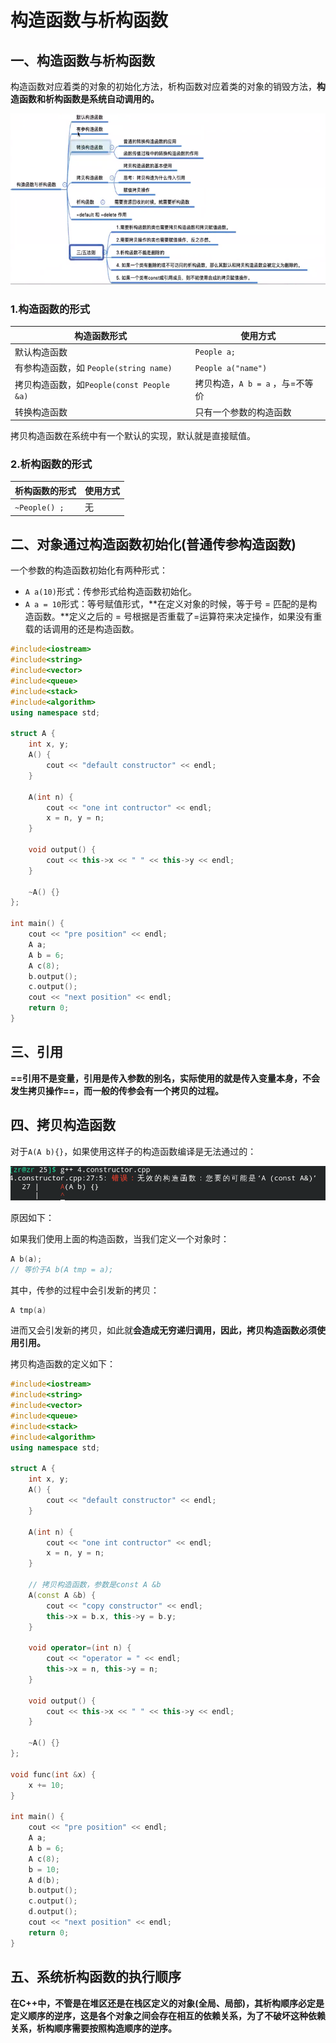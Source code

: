 # 构造函数与析构函数

## 一、构造函数与析构函数

构造函数对应着类的对象的初始化方法，析构函数对应着类的对象的销毁方法，**构造函数和析构函数是系统自动调用的。**

![](./constructor_destructor.png)

### 1.构造函数的形式

| 构造函数形式                              | 使用方式                        |
| ----------------------------------------- | ------------------------------- |
| 默认构造函数                              | `People a;`                     |
| 有参构造函数，如 `People(string name)`    | `People a("name")`              |
| 拷贝构造函数，如`People(const People &a)` | 拷贝构造，`A b = a` ，与=不等价 |
| 转换构造函数                              | 只有一个参数的构造函数          |

拷贝构造函数在系统中有一个默认的实现，默认就是直接赋值。



### 2.析构函数的形式

| 析构函数的形式 | 使用方式 |
| -------------- | -------- |
| `~People() ;`  | 无       |



## 二、对象通过构造函数初始化(普通传参构造函数)

一个参数的构造函数初始化有两种形式：

+ `A a(10)`形式：传参形式给构造函数初始化。
+ `A a = 10`形式：等号赋值形式，**在定义对象的时候，等于号 = 匹配的是构造函数。**定义之后的 = 号根据是否重载了=运算符来决定操作，如果没有重载的话调用的还是构造函数。

```c++
#include<iostream>
#include<string>
#include<vector>
#include<queue>
#include<stack>
#include<algorithm>
using namespace std;

struct A {
    int x, y;
    A() {
        cout << "default constructor" << endl;
    }

    A(int n) {
        cout << "one int contructor" << endl;
        x = n, y = n;
    }

    void output() {
        cout << this->x << " " << this->y << endl;
    }

    ~A() {}
};

int main() {
    cout << "pre position" << endl;
    A a;
    A b = 6;
    A c(8);
    b.output();
    c.output();
    cout << "next position" << endl;
    return 0;
}
```



## 三、引用

**==引用不是变量，引用是传入参数的别名，实际使用的就是传入变量本身，不会发生拷贝操作==，而一般的传参会有一个拷贝的过程。**



## 四、拷贝构造函数

对于`A(A b){}`，如果使用这样子的构造函数编译是无法通过的：

![](./copy_construct.png)

原因如下：

如果我们使用上面的构造函数，当我们定义一个对象时：

```c++
A b(a);
// 等价于A b(A tmp = a);
```

其中，传参的过程中会引发新的拷贝：

```c++
A tmp(a)
```

进而又会引发新的拷贝，如此就**会造成无穷递归调用，因此，拷贝构造函数必须使用引用。**

拷贝构造函数的定义如下：

```c++
#include<iostream>
#include<string>
#include<vector>
#include<queue>
#include<stack>
#include<algorithm>
using namespace std;

struct A {
    int x, y;
    A() {
        cout << "default constructor" << endl;
    }

    A(int n) {
        cout << "one int contructor" << endl;
        x = n, y = n;
    }

    // 拷贝构造函数，参数是const A &b
    A(const A &b) {
        cout << "copy constructor" << endl;
        this->x = b.x, this->y = b.y;
    }

    void operator=(int n) {
        cout << "operator = " << endl;
        this->x = n, this->y = n;
    }

    void output() {
        cout << this->x << " " << this->y << endl;
    }

    ~A() {}
};

void func(int &x) {
    x += 10;
}

int main() {
    cout << "pre position" << endl;
    A a;
    A b = 6;
    A c(8);
    b = 10;
    A d(b);
    b.output();
    c.output();
    d.output();
    cout << "next position" << endl;
    return 0;
}
```



## 五、系统析构函数的执行顺序

**在C++中，不管是在堆区还是在栈区定义的对象(全局、局部)，其析构顺序必定是定义顺序的逆序，这是各个对象之间会存在相互的依赖关系，为了不破坏这种依赖关系，析构顺序需要按照构造顺序的逆序。**

